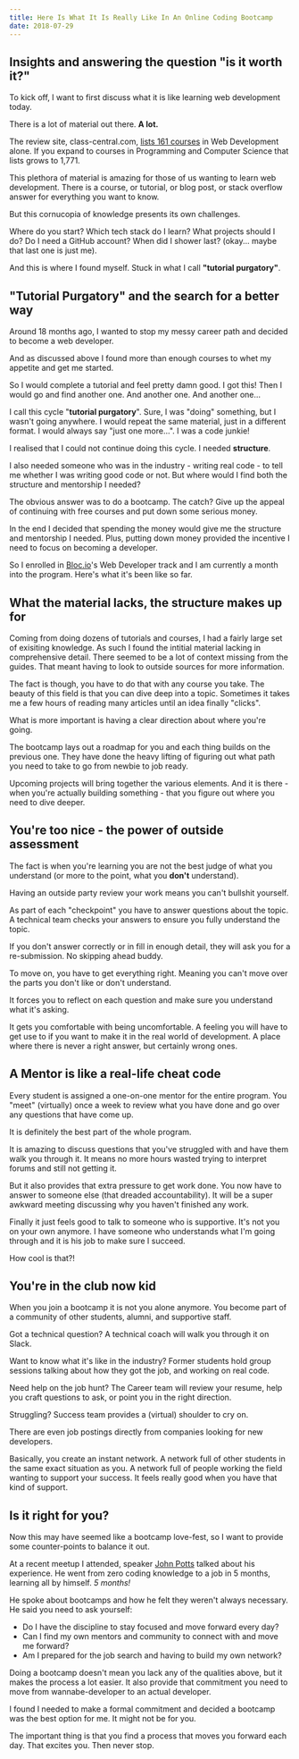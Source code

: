 ```yaml
---
title: Here Is What It Is Really Like In An Online Coding Bootcamp
date: 2018-07-29
---
```


## Insights and answering the question "is it worth it?"

To kick off, I want to first discuss what it is like learning web development today.

There is a lot of material out there. **A lot.**

The review site, class-central.com, [lists 161 courses](https://www.class-central.com/subject/web-development) in Web Development alone. If you expand to courses in Programming and Computer Science that lists grows to 1,771.

This plethora of material is amazing for those of us wanting to learn web development. There is a course, or tutorial, or blog post, or stack overflow answer for everything you want to know.

But this cornucopia of knowledge presents its own challenges.

Where do you start? Which tech stack do I learn? What projects should I do? Do I need a GitHub account? When did I shower last? (okay... maybe that last one is just me).

And this is where I found myself. Stuck in what I call **"tutorial purgatory"**.

## **"Tutorial Purgatory" and the search for a better way**

Around 18 months ago, I wanted to stop my messy career path and decided to become a web developer.

And as discussed above I found more than enough courses to whet my appetite and get me started.

So I would complete a tutorial and feel pretty damn good. I got this! Then I would go and find another one. And another one. And another one...

I call this cycle "**tutorial purgatory**". Sure, I was "doing" something, but I wasn't going anywhere. I would repeat the same material, just in a different format. I would always say "just one more...". I was a code junkie!

I realised that I could not continue doing this cycle. I needed **structure**.

I also needed someone who was in the industry - writing real code - to tell me whether I was writing good code or not. But where would I find both the structure and mentorship I needed?

The obvious answer was to do a bootcamp. The catch? Give up the appeal of continuing with free courses and put down some serious money.

In the end I decided that spending the money would give me the structure and mentorship I needed. Plus, putting down money provided the incentive I need to focus on becoming a developer.

So I enrolled in [Bloc.io](bloc.io)'s Web Developer track and I am currently a month into the program. Here's what it's been like so far.

## What the material lacks, the structure makes up for

Coming from doing dozens of tutorials and courses, I had a fairly large set of exisiting knowledge. As such I found the intitial material lacking in comprehensive detail. There seemed to be a lot of context missing from the guides. That meant having to look to outside sources for more information.

The fact is though, you have to do that with any course you take. The beauty of this field is that you can dive deep into a topic. Sometimes it takes me a few hours of reading many articles until an idea finally "clicks".

What is more important is having a clear direction about where you're going.

The bootcamp lays out a roadmap for you and each thing builds on the previous one. They have done the heavy lifting of figuring out what path you need to take to go from newbie to job ready.

Upcoming projects will bring together the various elements. And it is there - when you're actually building something - that you figure out where you need to dive deeper.

## You're too nice - the power of outside assessment

The fact is when you're learning you are not the best judge of what you understand (or more to the point, what you **don't** understand).

Having an outside party review your work means you can't bullshit yourself.

As part of each "checkpoint" you have to answer questions about the topic. A technical team checks your answers to ensure you fully understand the topic.

If you don't answer correctly or in fill in enough detail, they will ask you for a re-submission. No skipping ahead buddy.

To move on, you have to get everything right. Meaning you can't move over the parts you don't like or don't understand.

It forces you to reflect on each question and make sure you understand what it's asking.

It gets you comfortable with being uncomfortable. A feeling you will have to get use to if you want to make it in the real world of development. A place where there is never a right answer, but certainly wrong ones.

## A Mentor is like a real-life cheat code

Every student is assigned a one-on-one mentor for the entire program. You "meet" (virtually) once a week to review what you have done and go over any questions that have come up.

It is definitely the best part of the whole program.

It is amazing to discuss questions that you've struggled with and have them walk you through it. It means no more hours wasted trying to interpret forums and still not getting it.

But it also provides that extra pressure to get work done. You now have to answer to someone else (that dreaded accountability). It will be a super awkward meeting discussing why you haven't finished any work.

Finally it just feels good to talk to someone who is supportive. It's not you on your own anymore. I have someone who understands what I'm going through and it is his job to make sure I succeed.

How cool is that?!

## You're in the club now kid

When you join a bootcamp it is not you alone anymore. You become part of a community of other students, alumni, and supportive staff.

Got a technical question? A technical coach will walk you through it on Slack.

Want to know what it's like in the industry? Former students hold group sessions talking about how they got the job, and working on real code.

Need help on the job hunt? The Career team will review your resume, help you craft questions to ask, or point you in the right direction.

Struggling? Success team provides a (virtual) shoulder to cry on.

There are even job postings directly from companies looking for new developers.

Basically, you create an instant network. A network full of other students in the same exact situation as you. A network full of people working the field wanting to support your success. It feels really good when you have that kind of support.

## Is it right for you?

Now this may have seemed like a bootcamp love-fest, so I want to provide some counter-points to balance it out.

At a recent meetup I attended, speaker [John Potts](https://johndpotts.github.io/) talked about his experience. He went from zero coding knowledge to a job in 5 months, learning all by himself. _5 months!_

He spoke about bootcamps and how he felt they weren't always necessary. He said you need to ask yourself:

- Do I have the discipline to stay focused and move forward every day?
- Can I find my own mentors and community to connect with and move me forward?
- Am I prepared for the job search and having to build my own network?

Doing a bootcamp doesn't mean you lack any of the qualities above, but it makes the process a lot easier. It also provide that commitment you need to move from wannabe-developer to an actual developer.

I found I needed to make a formal commitment and decided a bootcamp was the best option for me. It might not be for you.

The important thing is that you find a process that moves you forward each day. That excites you. Then never stop.
